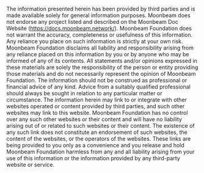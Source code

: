The information presented herein has been provided by third parties and is made available solely for general information purposes. Moonbeam does not endorse any project listed and described on the Moonbeam Doc Website (https://docs.moonbeam.network/). Moonbeam Foundation does not warrant the accuracy, completeness or usefulness of this information. Any reliance you place on such information is strictly at your own risk. Moonbeam Foundation disclaims all liability and responsibility arising from any reliance placed on this information by you or by anyone who may be informed of any of its contents. All statements and/or opinions expressed in these materials are solely the responsibility of the person or entity providing those materials and do not necessarily represent the opinion of Moonbeam Foundation. The information should not be construed as professional or financial advice of any kind. Advice from a suitably qualified professional should always be sought in relation to any particular matter or circumstance. The information herein may link to or integrate with other websites operated or content provided by third parties, and such other websites may link to this website. Moonbeam Foundation has no control over any such other websites or their content and will have no liability arising out of or related to such websites or their content. The existence of any such link does not constitute an endorsement of such websites, the content of the websites, or the operators of the websites. These links are being provided to you only as a convenience and you release and hold Moonbeam Foundation harmless from any and all liability arising from your use of this information or the information provided by any third-party website or service.
